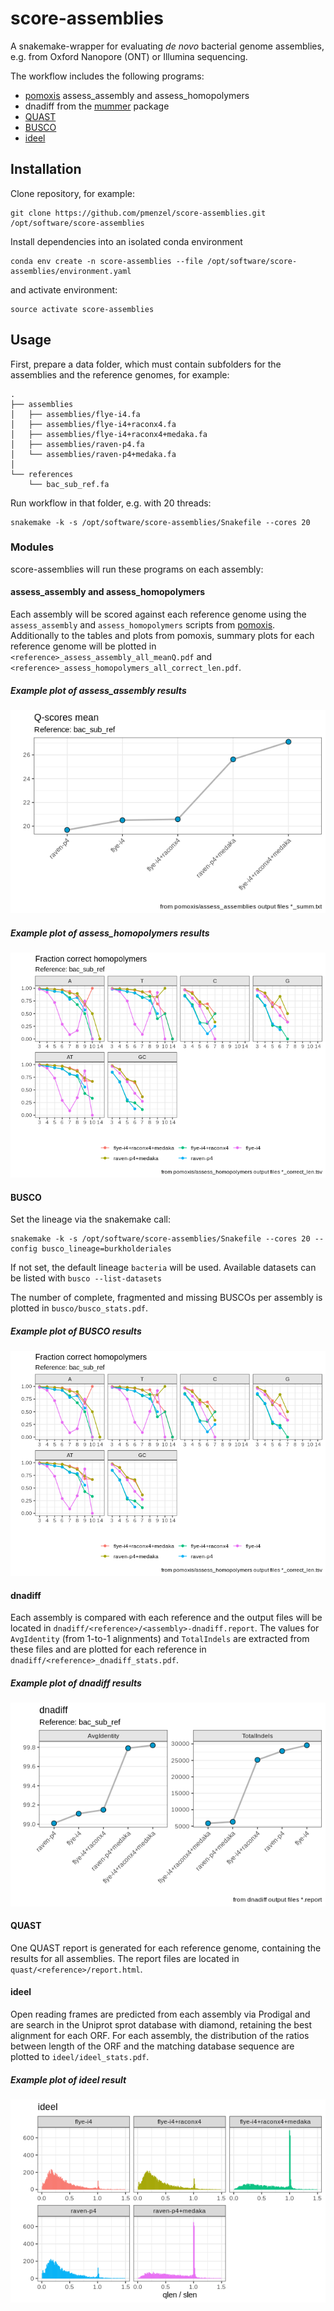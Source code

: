 # score-assemblies

A snakemake-wrapper for evaluating *de novo* bacterial genome assemblies, e.g. from Oxford Nanopore (ONT) or Illumina sequencing.

The workflow includes the following programs:
* [pomoxis](https://github.com/nanoporetech/pomoxis) assess_assembly and assess_homopolymers
* dnadiff from the [mummer](https://mummer4.github.io/index.html) package
* [QUAST](http://quast.sourceforge.net/quast)
* [BUSCO](https://busco.ezlab.org/)
* [ideel](https://github.com/mw55309/ideel/)

## Installation
Clone repository, for example:
```
git clone https://github.com/pmenzel/score-assemblies.git /opt/software/score-assemblies
```
Install dependencies into an isolated conda environment
```
conda env create -n score-assemblies --file /opt/software/score-assemblies/environment.yaml
```
and activate environment:
```
source activate score-assemblies
```

## Usage
First, prepare a data folder, which must contain subfolders for the assemblies
and the reference genomes, for example:
```
.
├── assemblies
│   ├── assemblies/flye-i4.fa
│   ├── assemblies/flye-i4+raconx4.fa
│   ├── assemblies/flye-i4+raconx4+medaka.fa
│   ├── assemblies/raven-p4.fa
│   └── assemblies/raven-p4+medaka.fa
│
└── references
    └── bac_sub_ref.fa
```

Run workflow in that folder, e.g. with 20 threads:
```
snakemake -k -s /opt/software/score-assemblies/Snakefile --cores 20
```

### Modules
score-assemblies will run these programs on each assembly:

#### assess_assembly and assess_homopolymers

Each assembly will be scored against each reference genome using the
`assess_assembly` and `assess_homopolymers` scripts from
[pomoxis](https://github.com/nanoporetech/pomoxis).  Additionally to the tables
and plots from pomoxis, summary plots for each reference genome will be plotted
in `<reference>_assess_assembly_all_meanQ.pdf` and
`<reference>_assess_homopolymers_all_correct_len.pdf`.

##### Example plot of assess_assembly results
![Example assess_assembly](example/example_assess_assembly.png?raw=true)

##### Example plot of assess_homopolymers results
![Example assess_homopolymers](example/example_assess_homopolymers.png?raw=true)

#### BUSCO

Set the lineage via the snakemake call:
```
snakemake -k -s /opt/software/score-assemblies/Snakefile --cores 20 --config busco_lineage=burkholderiales
```
If not set, the default lineage `bacteria` will be used.
Available datasets can be listed with `busco --list-datasets`

The number of complete, fragmented and missing BUSCOs per assembly is plotted in `busco/busco_stats.pdf`.

##### Example plot of BUSCO results
![Example BUSCO](example/example_assess_homopolymers.png?raw=true)

#### dnadiff
Each assembly is compared with each reference and the output files will be
located in `dnadiff/<reference>/<assembly>-dnadiff.report`.  The values for
`AvgIdentity` (from 1-to-1 alignments) and `TotalIndels` are extracted from these files and are plotted
for each reference in `dnadiff/<reference>_dnadiff_stats.pdf`.

##### Example plot of dnadiff results
![Example dnadiff](example/example_dnadiff.png?raw=true)

#### QUAST

One QUAST report is generated for each reference genome, containing the results for all assemblies.
The report files are located in `quast/<reference>/report.html`.

#### ideel

Open reading frames are predicted from each assembly via Prodigal and are
search in the Uniprot sprot database with diamond, retaining the best alignment
for each ORF. For each assembly, the distribution of the ratios between length
of the ORF and the matching database sequence are plotted to `ideel/ideel_stats.pdf`.

##### Example plot of ideel result
![Example ideel](example/example_ideel.png?raw=true)

